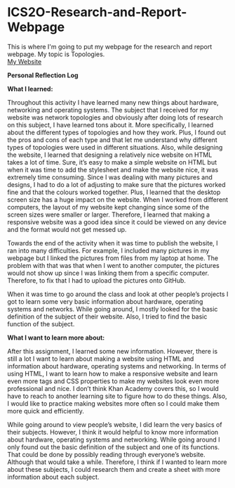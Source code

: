 # ICS2O-Research-and-Report-Webpage
This is where I'm going to put my webpage for the research and report webpage. My topic is Topologies.<br>
[My Website](https://ellaliuu.github.io/ICS2O-Research-and-Report-Webpage/Topology-Report.html)

<b>Personal Reflection Log</b><br>

<b>What I learned:</b>

<p>Throughout this activity I have learned many new things about hardware, networking and operating systems. The subject that I received for my website was network topologies and obviously after doing lots of research on this subject, I have learned tons about it. More specifically, I learned about the different types of topologies and how they work. Plus, I found out the pros and cons of each type and that let me understand why different types of topologies were used in different situations. Also, while designing the website, I learned that designing a relatively nice website on HTML takes a lot of time. Sure, it’s easy to make a simple website on HTML but when it was time to add the stylesheet and make the website nice, it was extremely time consuming. Since I was dealing with many pictures and designs, I had to do a lot of adjusting to make sure that the pictures worked fine and that the colours worked together. Plus, I learned that the desktop screen size has a huge impact on the website. When I worked from different computers, the layout of my website kept changing since some of the screen sizes were smaller or larger. Therefore, I learned that making a responsive website was a good idea since it could be viewed on any device and the format would not get messed up. </p>

<p>Towards the end of the activity when it was time to publish the website, I ran into many difficulties. For example, I included many pictures in my webpage but I linked the pictures from files from my laptop at home. The problem with that was that when I went to another computer, the pictures would not show up since I was linking them from a specific computer. Therefore, to fix that I had to upload the pictures onto GitHub. </p>

<p>When it was time to go around the class and look at other people’s projects I got to learn some very basic information about hardware, operating systems and networks. While going around, I mostly looked for the basic definition of the subject of their website. Also, I tried to find the basic function of the subject.</p>

<b>What I want to learn more about:</b>

<p>After this assignment, I learned some new information. However, there is still a lot I want to learn about making a website using HTML and information about hardware, operating systems and networking. In terms of using HTML, I want to learn how to make a responsive website and learn even more tags and CSS properties to make my websites look even more professional and nice. I don’t think Khan Academy covers this, so I would have to reach to another learning site to figure how to do these things. Also, I would like to practice making websites more often so I could make them more quick and efficiently. </p>

<p>While going around to view people’s website, I did learn the very basics of their subjects. However, I think it would helpful to know more information about hardware, operating systems and networking. While going around I only found out the basic definition of the subject and one of its functions. That could be done by possibly reading through everyone’s website. Although that would take a while. Therefore, I think if I wanted to learn more about these subjects, I could research them and create a sheet with more information about each subject. </p>
